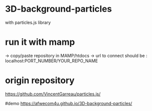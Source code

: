 # 3D-background-particles
with particles.js library


# run it with mamp

-> copy/paste repository in MAMP/htdocs
-> url to connect should be : localhost:PORT_NUMBER/YOUR_REPO_NAME


# origin repository
https://github.com/VincentGarreau/particles.js/


#demo
https://afwecom4u.github.io/3D-background-particles/
